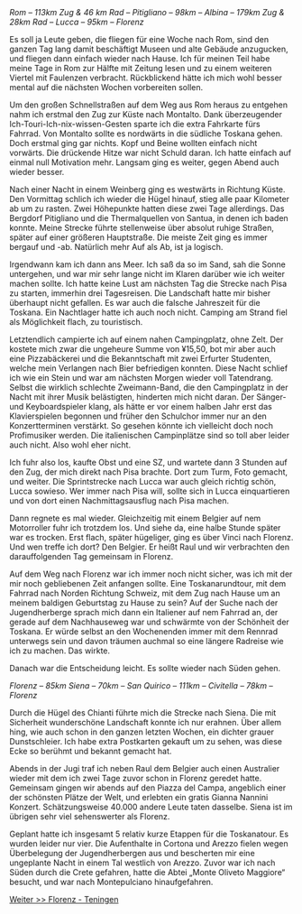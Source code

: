 <html><body><em>Rom – 113km Zug &amp; 46 km Rad – Pitigliano – 98km – Albina – 179km Zug &amp; 28km Rad – Lucca – 95km – Florenz</em>

Es soll ja Leute geben, die fliegen für eine Woche nach Rom, sind den ganzen Tag lang damit beschäftigt Museen und alte Gebäude anzugucken, und fliegen dann einfach wieder nach Hause. Ich für meinen Teil habe meine Tage in Rom zur Hälfte mit Zeitung lesen und zu einem weiteren Viertel mit Faulenzen verbracht. Rückblickend hätte ich mich wohl besser mental auf die nächsten Wochen vorbereiten sollen.

Um den großen Schnellstraßen auf dem Weg aus Rom heraus zu entgehen nahm ich erstmal den Zug zur Küste nach Montalto. Dank überzeugender Ich-Touri-Ich-nix-wissen-Gesten sparte ich die extra Fahrkarte fürs Fahrrad. Von Montalto sollte es nordwärts in die südliche Toskana gehen. Doch erstmal ging gar nichts. Kopf und Beine wollten einfach nicht vorwärts. Die drückende Hitze war nicht Schuld daran. Ich hatte einfach auf einmal null Motivation mehr. Langsam ging es weiter, gegen Abend auch wieder besser.

<!--more-->

Nach einer Nacht in einem Weinberg ging es westwärts in Richtung Küste. Den Vormittag schlich ich wieder die Hügel hinauf, stieg alle paar Kilometer ab um zu rasten. Zwei Höhepunkte hatten diese zwei Tage allerdings. Das Bergdorf Pitigliano und die Thermalquellen von Santua, in denen ich baden konnte. Meine Strecke führte stellenweise über absolut ruhige Straßen, später auf einer größeren Hauptstraße. Die meiste Zeit ging es immer bergauf und -ab. Natürlich mehr Auf als Ab, ist ja logisch.

Irgendwann kam ich dann ans Meer. Ich saß da so im Sand, sah die Sonne untergehen, und war mir sehr lange nicht im Klaren darüber wie ich weiter machen sollte. Ich hatte keine Lust am nächsten Tag die Strecke nach Pisa zu starten, immerhin drei Tagesreisen. Die Landschaft hatte mir bisher überhaupt nicht gefallen. Es war auch die falsche Jahreszeit für die Toskana. Ein Nachtlager hatte ich auch noch nicht. Camping am Strand fiel als Möglichkeit flach, zu touristisch.

Letztendlich campierte ich auf einem nahen Campingplatz, ohne Zelt. Der kostete mich zwar die ungeheure Summe von ¥15,50, bot mir aber auch eine Pizzabäckerei und die Bekanntschaft mit zwei Erfurter Studenten, welche mein Verlangen nach Bier befriedigen konnten. Diese Nacht schlief ich wie ein Stein und war am nächsten Morgen wieder voll Tatendrang. Selbst die wirklich schlechte Zweimann-Band, die den Campingplatz in der Nacht mit ihrer Musik belästigten, hinderten mich nicht daran. Der Sänger- und Keyboardspieler klang, als hätte er vor einem halben Jahr erst das Klavierspielen begonnen und früher den Schulchor immer nur an den Konzertterminen verstärkt. So gesehen könnte ich vielleicht doch noch Profimusiker werden. Die italienischen Campinplätze sind so toll aber leider auch nicht. Also wohl eher nicht.

Ich fuhr also los, kaufte Obst und eine SZ, und wartete dann 3 Stunden auf den Zug, der mich direkt nach Pisa brachte. Dort zum Turm, Foto gemacht, und weiter. Die Sprintstrecke nach Lucca war auch gleich richtig schön, Lucca sowieso. Wer immer nach Pisa will, sollte sich in Lucca einquartieren und von dort einen Nachmittagsausflug nach Pisa machen.

Dann regnete es mal wieder. Gleichzeitig mit einem Belgier auf nem Motorroller fuhr ich trotzdem los. Und siehe da, eine halbe Stunde später war es trocken. Erst flach, später hügeliger, ging es über Vinci nach Florenz. Und wen treffe ich dort? Den Belgier. Er heißt Raul und wir verbrachten den darauffolgenden Tag gemeinsam in Florenz.

Auf dem Weg nach Florenz war ich immer noch nicht sicher, was ich mit der mir noch gebliebenen Zeit anfangen sollte. Eine Toskanarundtour, mit dem Fahrrad nach Norden Richtung Schweiz, mit dem Zug nach Hause um an meinem baldigen Geburtstag zu Hause zu sein? Auf der Suche nach der Jugendherberge sprach mich dann ein Italiener auf nem Fahrrad an, der gerade auf dem Nachhauseweg war und schwärmte von der Schönheit der Toskana. Er würde selbst an den Wochenenden immer mit dem Rennrad unterwegs sein und davon träumen auchmal so eine längere Radreise wie ich zu machen. Das wirkte.

Danach war die Entscheidung leicht. Es sollte wieder nach Süden gehen.

<em>Florenz – 85km Siena – 70km – San Quirico – 111km – Civitella – 78km – Florenz</em>

Durch die Hügel des Chianti führte mich die Strecke nach Siena. Die mit Sicherheit wunderschöne Landschaft konnte ich nur erahnen. Über allem hing, wie auch schon in den ganzen letzten Wochen, ein dichter grauer Dunstschleier. Ich habe extra Postkarten gekauft um zu sehen, was diese Ecke so berühmt und bekannt gemacht hat.

Abends in der Jugi traf ich neben Raul dem Belgier auch einen Australier wieder mit dem ich zwei Tage zuvor schon in Florenz geredet hatte. Gemeinsam gingen wir abends auf den Piazza del Campa, angeblich einer der schönsten Plätze der Welt, und erlebten ein gratis Gianna Nannini Konzert. Schätzungsweise 40.000 andere Leute taten dasselbe. Siena ist im übrigen sehr viel sehenswerter als Florenz.

Geplant hatte ich insgesamt 5 relativ kurze Etappen für die Toskanatour. Es wurden leider nur vier. Die Aufenthalte in Cortona und Arezzo fielen wegen Überbelegung der Jugendherbergen aus und bescherten mir eine ungeplante Nacht in einem Tal westlich von Arezzo. Zuvor war ich nach Süden durch die Crete gefahren, hatte die Abtei „Monte Oliveto Maggiore“ besucht, und war nach Montepulciano hinaufgefahren.

<a href="../florenz-teningen">Weiter &gt;&gt; Florenz - Teningen</a></body></html>